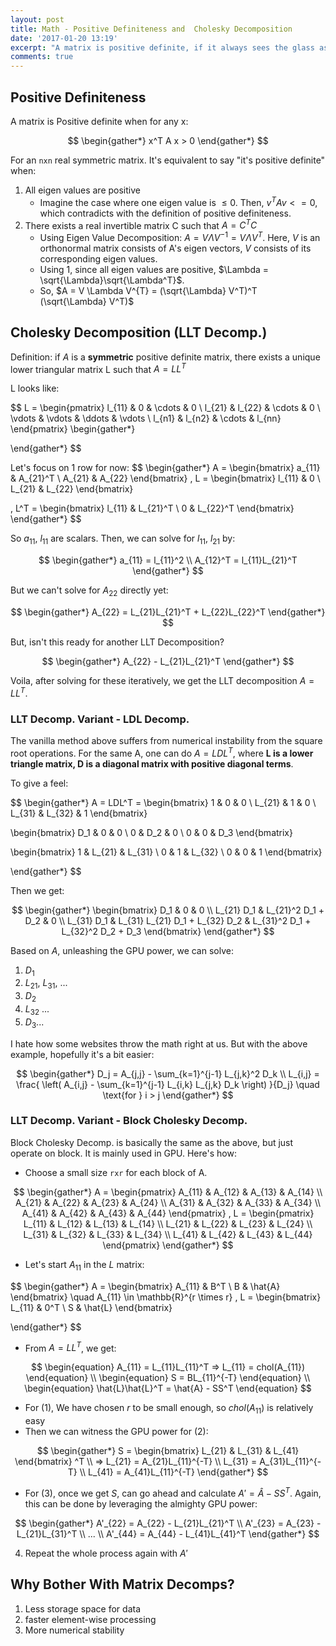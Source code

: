 ```yaml
---
layout: post
title: Math - Positive Definiteness and  Cholesky Decomposition
date: '2017-01-20 13:19'
excerpt: "A matrix is positive definite, if it always sees the glass as half full. But why does the matrix still go to therapy? To break down its issues with Cholesky decomposition". Just Joking 😉
comments: true
---
```


## Positive Definiteness

A matrix is Positive definite when for any x:

$$
\begin{gather*}
x^T A x > 0
\end{gather*}
$$

For an `nxn` real symmetric matrix. It's equivalent to say "it's positive definite" when:

1. All eigen values are positive
    - Imagine the case where one eigen value is $\leq 0$. Then, $v^T A v <=0$, which contradicts with the definition of positive definiteness.
2. There exists a real invertible matrix C such that $A=C^{T}C$
    - Using Eigen Value Decomposition: $A = V \Lambda V^{-1} = V \Lambda V^{T}$. Here, $V$ is an orthonormal matrix consists of A's eigen vectors, $V$ consists of its corresponding eigen values.
    - Using 1, since all eigen values are positive, $\Lambda = \sqrt{\Lambda}\sqrt{\Lambda^T}$.
    - So, $A = V \Lambda V^{T} = (\sqrt{\Lambda} V^T)^T (\sqrt{\Lambda} V^T)$

## Cholesky Decomposition (LLT Decomp.)

Definition: if $A$ is a **symmetric** positive definite matrix, there exists a unique lower triangular matrix L such that $A=LL^T$

L looks like:

$$
L = \begin{pmatrix}
l_{11} & 0 & \cdots & 0 \\
l_{21} & l_{22} & \cdots & 0 \\
\vdots & \vdots & \ddots & \vdots \\
l_{n1} & l_{n2} & \cdots & l_{nn}
\end{pmatrix}
\begin{gather*}

\end{gather*}
$$

Let's focus on 1 row for now:
$$
\begin{gather*}
A = \begin{bmatrix}
a_{11} & A_{21}^T \\
A_{21} & A_{22}
\end{bmatrix}
,
L = \begin{bmatrix}
l_{11} & 0 \\
L_{21} & L_{22}
\end{bmatrix}

,
L^T = \begin{bmatrix}
l_{11} & L_{21}^T \\
0 & L_{22}^T
\end{bmatrix}
\end{gather*}
$$

So $a_{11}$, $l_{11}$ are scalars. Then, we can solve for $l_11$, $l_21$ by:

$$
\begin{gather*}
a_{11} = l_{11}^2
\\
A_{12}^T = l_{11}L_{21}^T
\end{gather*}
$$

But we can't solve for $A_{22}$ directly yet:

$$
\begin{gather*}
A_{22} = L_{21}L_{21}^T + L_{22}L_{22}^T
\end{gather*}
$$

But, isn't this ready for another LLT Decomposition?

$$
\begin{gather*}
A_{22} - L_{21}L_{21}^T
\end{gather*}
$$

Voila, after solving for these iteratively, we get the LLT decomposition $A=LL^T$.

### LLT Decomp. Variant - LDL Decomp.

The vanilla method above suffers from numerical instability from the square root operations. For the same A, one can do $A=LDL^T$, where **L is a lower triangle matrix, D is a diagonal matrix with positive diagonal terms**.

To give a feel:

$$
\begin{gather*}
A = LDL^T = 
\begin{bmatrix}
1 & 0 & 0 \\
L_{21} & 1 & 0 \\
L_{31} & L_{32} & 1
\end{bmatrix}

\begin{bmatrix}
D_1 & 0 & 0 \\
0 & D_2 & 0 \\
0 & 0 & D_3
\end{bmatrix}

\begin{bmatrix}
1 & L_{21} & L_{31} \\
0 & 1 & L_{32} \\
0 & 0 & 1
\end{bmatrix}

\end{gather*}
$$

Then we get:

$$
\begin{gather*}
\begin{bmatrix}
D_1 & 0 & 0 \\
L_{21} D_1 & L_{21}^2 D_1 + D_2 & 0 \\
L_{31} D_1 & L_{31} L_{21} D_1 + L_{32} D_2 & L_{31}^2 D_1 + L_{32}^2 D_2 + D_3
\end{bmatrix}
\end{gather*}
$$

Based on $A$, unleashing the GPU power, we can solve:

1. $D_1$
2. $L_{21}$, $L_{31}$, ...
3. $D_2$
4. $L_{32}$ ...
5. $D_3$...

I hate how some websites throw the math right at us. But with the above example, hopefully it's a bit easier:

$$
\begin{gather*}
D_j = A_{j,j} - \sum_{k=1}^{j-1} L_{j,k}^2 D_k
\\
L_{i,j} = \frac{ \left( A_{i,j} - \sum_{k=1}^{j-1} L_{i,k} L_{j,k} D_k \right) }{D_j} \quad \text{for } i > j
\end{gather*}
$$

### LLT Decomp. Variant - Block Cholesky Decomp.

Block Cholesky Decomp. is basically the same as the above, but just operate on block. It is mainly used in GPU. Here's how:

- Choose a small size `rxr` for each block of A. 

$$
\begin{gather*}
A = \begin{pmatrix}
A_{11} & A_{12} & A_{13} & A_{14} \\
A_{21} & A_{22} & A_{23} & A_{24} \\
A_{31} & A_{32} & A_{33} & A_{34} \\
A_{41} & A_{42} & A_{43} & A_{44}
\end{pmatrix}
,
L = \begin{pmatrix}
L_{11} & L_{12} & L_{13} & L_{14} \\
L_{21} & L_{22} & L_{23} & L_{24} \\
L_{31} & L_{32} & L_{33} & L_{34} \\
L_{41} & L_{42} & L_{43} & L_{44}
\end{pmatrix}
\end{gather*}
$$

- Let's start $A_{11}$ in the $L$ matrix:

$$
\begin{gather*}
A = \begin{bmatrix}
A_{11} & B^T \\
B & \hat{A}
\end{bmatrix}
\quad A_{11} \in \mathbb{R}^{r \times r}
,
L = \begin{bmatrix}
L_{11} & 0^T \\
S & \hat{L}
\end{bmatrix}

\end{gather*}
$$

- From $A=LL^T$, we get:

$$
\begin{equation}
A_{11} = L_{11}L_{11}^T => L_{11} = chol(A_{11})
\end{equation}
\\
\begin{equation}
S = BL_{11}^{-T}
\end{equation}
\\
\begin{equation}
\hat{L}\hat{L}^T = \hat{A} - SS^T
\end{equation}
$$

- For (1), We have chosen $r$ to be small enough, so $chol(A_{11})$ is relatively easy
- Then we can witness the GPU power for (2): 

$$
\begin{gather*}
S = \begin{bmatrix}
L_{21} & L_{31} & L_{41}
\end{bmatrix} ^T
\\
=> 
L_{21} = A_{21}L_{11}^{-T}
\\
L_{31} = A_{31}L_{11}^{-T}
\\
L_{41} = A_{41}L_{11}^{-T}
\end{gather*}
$$

- For (3), once we get $S$, can go ahead and calculate $A'=\hat{A}-SS^T$. Again, this can be done by leveraging the almighty GPU power:

$$
\begin{gather*}
A'_{22} = A_{22} - L_{21}L_{21}^T
\\
A'_{23} = A_{23} - L_{21}L_{31}^T
\\
...
\\
A'_{44} = A_{44} - L_{41}L_{41}^T
\end{gather*}
$$

4. Repeat the whole process again with $A'$

## Why Bother With Matrix Decomps?

1. Less storage space for data
2. faster element-wise processing
3. More numerical stability